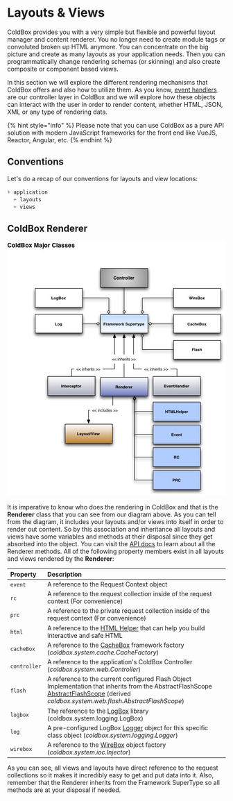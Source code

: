 # Layouts & Views

ColdBox provides you with a very simple but flexible and powerful layout manager and content renderer. You no longer need to create module tags or convoluted broken up HTML anymore. You can concentrate on the big picture and create as many layouts as your application needs. Then you can programmatically change rendering schemas \(or skinning\) and also create composite or component based views.

In this section we will explore the different rendering mechanisms that ColdBox offers and also how to utilize them. As you know, [event handlers](../event-handlers/) are our controller layer in ColdBox and we will explore how these objects can interact with the user in order to render content, whether HTML, JSON, XML or any type of rendering data.

{% hint style="info" %}
Please note that you can use ColdBox as a pure API solution with modern JavaScript frameworks for the front end like VueJS, Reactor, Angular, etc.
{% endhint %}

## Conventions

Let's do a recap of our conventions for layouts and view locations:

```javascript
+ application
  + layouts
  + views
```

## ColdBox Renderer

![](../../.gitbook/assets/coldboxmajorclasses.jpg)

It is imperative to know who does the rendering in ColdBox and that is the **Renderer** class that you can see from our diagram above. As you can tell from the diagram, it includes your layouts and/or views into itself in order to render out content. So by this association and inheritance all layouts and views have some variables and methods at their disposal since they get absorbed into the object. You can visit the [API docs](http://apidocs.ortussolutions.com/coldbox/current) to learn about all the Renderer methods. All of the following property members exist in all layouts and views rendered by the **Renderer**:

| **Property** | **Description** |
| :--- | :--- |
| `event` | A reference to the Request Context object |
| `rc` | A reference to the request collection inside of the request context \(For convenience\) |
| `prc` | A reference to the private request collection inside of the request context \(For convenience\) |
| `html` | A reference to the [HTML Helper](../../digging-deeper/html-helper.md)  that can help you build interactive and safe HTML |
| `cacheBox` | A reference to the [CacheBox](http://wiki.coldbox.org/wiki/CacheBox.cfm) framework factory \(_coldbox.system.cache.CacheFactory_\) |
| `controller` | A reference to the application's ColdBox Controller \(_coldbox.system.web.Controller_\) |
| `flash` | A reference to the current configured Flash Object Implementation that inherits from the AbstractFlashScope [AbstractFlashScope](http://www.coldbox.org/api) \(derived _coldbox.system.web.flash.AbstractFlashScope_\) |
| `logbox` | The reference to the [LogBox](http://wiki.coldbox.org/wiki/LogBox.cfm) library \(coldbox.system.logging.LogBox\) |
| `log` | A pre-configured LogBox [Logger](http://wiki.coldbox.org/wiki/LogBox.cfm) object for this specific class object \(_coldbox.system.logging.Logger_\) |
| `wirebox` | A reference to the [WireBox](http://wiki.coldbox.org/wiki/WireBox.cfm) object factory \(_coldbox.system.ioc.Injector_\) |

As you can see, all views and layouts have direct reference to the request collections so it makes it incredibly easy to get and put data into it. Also, remember that the Renderer inherits from the Framework SuperType so all methods are at your disposal if needed.

